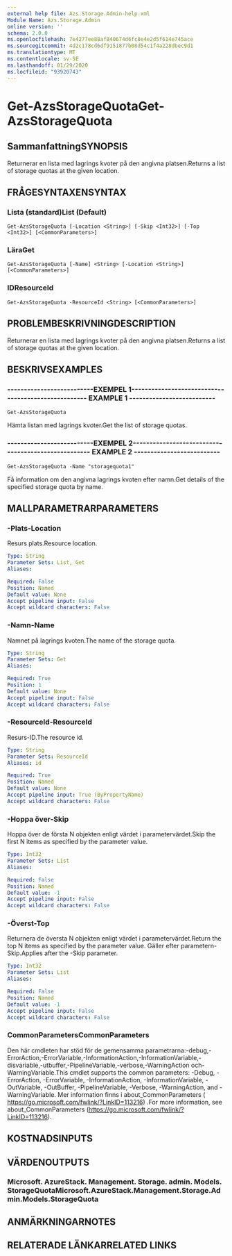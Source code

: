 ```yaml
---
external help file: Azs.Storage.Admin-help.xml
Module Name: Azs.Storage.Admin
online version: ''
schema: 2.0.0
ms.openlocfilehash: 7e4277ee88af840674d6fc8e4e2d5f614e745ace
ms.sourcegitcommit: 4d2c178cd6df9151877b08d54c1f4a228dbec9d1
ms.translationtype: MT
ms.contentlocale: sv-SE
ms.lasthandoff: 01/29/2020
ms.locfileid: "93920743"
---
```

# <span data-ttu-id="3ca75-101">Get-AzsStorageQuota</span><span class="sxs-lookup"><span data-stu-id="3ca75-101">Get-AzsStorageQuota</span></span>

## <span data-ttu-id="3ca75-102">Sammanfattning</span><span class="sxs-lookup"><span data-stu-id="3ca75-102">SYNOPSIS</span></span>
<span data-ttu-id="3ca75-103">Returnerar en lista med lagrings kvoter på den angivna platsen.</span><span class="sxs-lookup"><span data-stu-id="3ca75-103">Returns a list of storage quotas at the given location.</span></span>

## <span data-ttu-id="3ca75-104">FRÅGESYNTAXEN</span><span class="sxs-lookup"><span data-stu-id="3ca75-104">SYNTAX</span></span>

### <span data-ttu-id="3ca75-105">Lista (standard)</span><span class="sxs-lookup"><span data-stu-id="3ca75-105">List (Default)</span></span>
```
Get-AzsStorageQuota [-Location <String>] [-Skip <Int32>] [-Top <Int32>] [<CommonParameters>]
```

### <span data-ttu-id="3ca75-106">Lära</span><span class="sxs-lookup"><span data-stu-id="3ca75-106">Get</span></span>
```
Get-AzsStorageQuota [-Name] <String> [-Location <String>] [<CommonParameters>]
```

### <span data-ttu-id="3ca75-107">ID</span><span class="sxs-lookup"><span data-stu-id="3ca75-107">ResourceId</span></span>
```
Get-AzsStorageQuota -ResourceId <String> [<CommonParameters>]
```

## <span data-ttu-id="3ca75-108">PROBLEMBESKRIVNING</span><span class="sxs-lookup"><span data-stu-id="3ca75-108">DESCRIPTION</span></span>
<span data-ttu-id="3ca75-109">Returnerar en lista med lagrings kvoter på den angivna platsen.</span><span class="sxs-lookup"><span data-stu-id="3ca75-109">Returns a list of storage quotas at the given location.</span></span>

## <span data-ttu-id="3ca75-110">BESKRIVS</span><span class="sxs-lookup"><span data-stu-id="3ca75-110">EXAMPLES</span></span>

### <span data-ttu-id="3ca75-111">--------------------------EXEMPEL 1--------------------------</span><span class="sxs-lookup"><span data-stu-id="3ca75-111">-------------------------- EXAMPLE 1 --------------------------</span></span>
```
Get-AzsStorageQuota
```

<span data-ttu-id="3ca75-112">Hämta listan med lagrings kvoter.</span><span class="sxs-lookup"><span data-stu-id="3ca75-112">Get the list of storage quotas.</span></span>

### <span data-ttu-id="3ca75-113">--------------------------EXEMPEL 2--------------------------</span><span class="sxs-lookup"><span data-stu-id="3ca75-113">-------------------------- EXAMPLE 2 --------------------------</span></span>
```
Get-AzsStorageQuota -Name "storagequota1"
```

<span data-ttu-id="3ca75-114">Få information om den angivna lagrings kvoten efter namn.</span><span class="sxs-lookup"><span data-stu-id="3ca75-114">Get details of the specified storage quota by name.</span></span>

## <span data-ttu-id="3ca75-115">MALLPARAMETRAR</span><span class="sxs-lookup"><span data-stu-id="3ca75-115">PARAMETERS</span></span>

### <span data-ttu-id="3ca75-116">-Plats</span><span class="sxs-lookup"><span data-stu-id="3ca75-116">-Location</span></span>
<span data-ttu-id="3ca75-117">Resurs plats.</span><span class="sxs-lookup"><span data-stu-id="3ca75-117">Resource location.</span></span>

```yaml
Type: String
Parameter Sets: List, Get
Aliases: 

Required: False
Position: Named
Default value: None
Accept pipeline input: False
Accept wildcard characters: False
```

### <span data-ttu-id="3ca75-118">-Namn</span><span class="sxs-lookup"><span data-stu-id="3ca75-118">-Name</span></span>
<span data-ttu-id="3ca75-119">Namnet på lagrings kvoten.</span><span class="sxs-lookup"><span data-stu-id="3ca75-119">The name of the storage quota.</span></span>

```yaml
Type: String
Parameter Sets: Get
Aliases: 

Required: True
Position: 1
Default value: None
Accept pipeline input: False
Accept wildcard characters: False
```

### <span data-ttu-id="3ca75-120">-ResourceId</span><span class="sxs-lookup"><span data-stu-id="3ca75-120">-ResourceId</span></span>
<span data-ttu-id="3ca75-121">Resurs-ID.</span><span class="sxs-lookup"><span data-stu-id="3ca75-121">The resource id.</span></span>

```yaml
Type: String
Parameter Sets: ResourceId
Aliases: id

Required: True
Position: Named
Default value: None
Accept pipeline input: True (ByPropertyName)
Accept wildcard characters: False
```

### <span data-ttu-id="3ca75-122">-Hoppa över</span><span class="sxs-lookup"><span data-stu-id="3ca75-122">-Skip</span></span>
<span data-ttu-id="3ca75-123">Hoppa över de första N objekten enligt värdet i parametervärdet.</span><span class="sxs-lookup"><span data-stu-id="3ca75-123">Skip the first N items as specified by the parameter value.</span></span>

```yaml
Type: Int32
Parameter Sets: List
Aliases: 

Required: False
Position: Named
Default value: -1
Accept pipeline input: False
Accept wildcard characters: False
```

### <span data-ttu-id="3ca75-124">-Överst</span><span class="sxs-lookup"><span data-stu-id="3ca75-124">-Top</span></span>
<span data-ttu-id="3ca75-125">Returnera de översta N objekten enligt värdet i parametervärdet.</span><span class="sxs-lookup"><span data-stu-id="3ca75-125">Return the top N items as specified by the parameter value.</span></span>
<span data-ttu-id="3ca75-126">Gäller efter parametern-Skip.</span><span class="sxs-lookup"><span data-stu-id="3ca75-126">Applies after the -Skip parameter.</span></span>

```yaml
Type: Int32
Parameter Sets: List
Aliases: 

Required: False
Position: Named
Default value: -1
Accept pipeline input: False
Accept wildcard characters: False
```

### <span data-ttu-id="3ca75-127">CommonParameters</span><span class="sxs-lookup"><span data-stu-id="3ca75-127">CommonParameters</span></span>
<span data-ttu-id="3ca75-128">Den här cmdleten har stöd för de gemensamma parametrarna:-debug,-ErrorAction,-ErrorVariable,-InformationAction,-InformationVariable,-disvariable,-utbuffer,-PipelineVariable,-verbose,-WarningAction och-WarningVariable.</span><span class="sxs-lookup"><span data-stu-id="3ca75-128">This cmdlet supports the common parameters: -Debug, -ErrorAction, -ErrorVariable, -InformationAction, -InformationVariable, -OutVariable, -OutBuffer, -PipelineVariable, -Verbose, -WarningAction, and -WarningVariable.</span></span> <span data-ttu-id="3ca75-129">Mer information finns i about_CommonParameters ( https://go.microsoft.com/fwlink/?LinkID=113216) .</span><span class="sxs-lookup"><span data-stu-id="3ca75-129">For more information, see about_CommonParameters (https://go.microsoft.com/fwlink/?LinkID=113216).</span></span>

## <span data-ttu-id="3ca75-130">KOSTNADS</span><span class="sxs-lookup"><span data-stu-id="3ca75-130">INPUTS</span></span>

## <span data-ttu-id="3ca75-131">VÄRDEN</span><span class="sxs-lookup"><span data-stu-id="3ca75-131">OUTPUTS</span></span>

### <span data-ttu-id="3ca75-132">Microsoft. AzureStack. Management. Storage. admin. Models. StorageQuota</span><span class="sxs-lookup"><span data-stu-id="3ca75-132">Microsoft.AzureStack.Management.Storage.Admin.Models.StorageQuota</span></span>

## <span data-ttu-id="3ca75-133">ANMÄRKNINGAR</span><span class="sxs-lookup"><span data-stu-id="3ca75-133">NOTES</span></span>

## <span data-ttu-id="3ca75-134">RELATERADE LÄNKAR</span><span class="sxs-lookup"><span data-stu-id="3ca75-134">RELATED LINKS</span></span>

